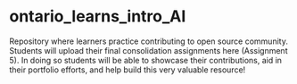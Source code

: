 # ontario_learns_intro_AI
Repository where learners practice contributing to open source community. Students will upload their final consolidation assignments here (Assignment 5). In doing so students will be able to showcase their contributions, aid in their portfolio efforts, and help build this very valuable resource! 
